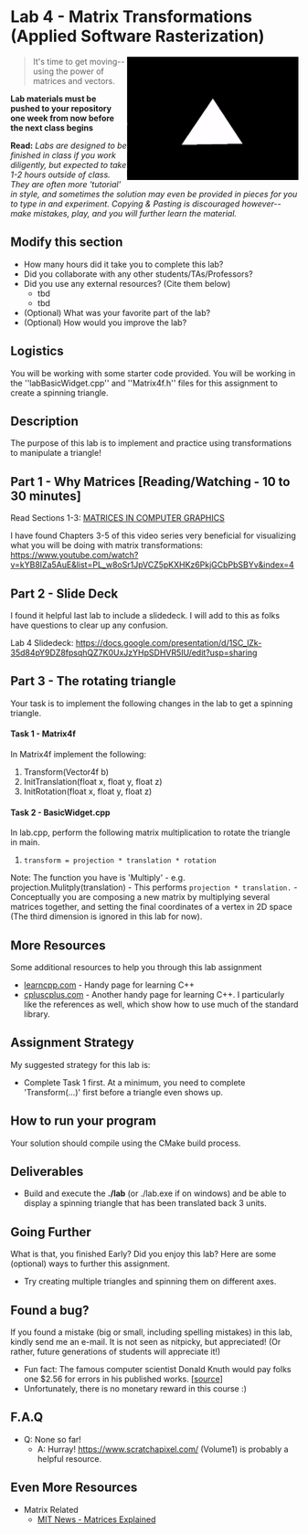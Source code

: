 # Lab 4 - Matrix Transformations (Applied Software Rasterization)

<img align="right" src="./media/triangle.gif" width="300px" alt="picture">


> It's time to get moving--using the power of matrices and vectors.

**Lab materials must be pushed to your repository one week from now before the next class begins**

**Read:** *Labs are designed to be finished in class if you work diligently, but expected to take 1-2 hours outside of class. They are often more 'tutorial' in style, and sometimes the solution may even be provided in pieces for you to type in and experiment. Copying & Pasting is discouraged however--make mistakes, play, and you will further learn the material.*

## Modify this section

- How many hours did it take you to complete this lab?
- Did you collaborate with any other students/TAs/Professors?
- Did you use any external resources? (Cite them below)
  - tbd
  - tbd
- (Optional) What was your favorite part of the lab?
- (Optional) How would you improve the lab?

## Logistics

You will be working with some starter code provided. You will be working in the ''labBasicWidget.cpp'' and ''Matrix4f.h'' files for this assignment to create a spinning triangle.

## Description

The purpose of this lab is to implement and practice using transformations to manipulate a triangle!

## Part 1 - Why Matrices [Reading/Watching - 10 to 30 minutes]

Read Sections 1-3: [MATRICES IN COMPUTER GRAPHICS](./tj_12_2018_2_120_123.pdf)

I have found Chapters 3-5 of this video series very beneficial for visualizing what you will be doing with matrix transformations: https://www.youtube.com/watch?v=kYB8IZa5AuE&list=PL_w8oSr1JpVCZ5pKXHKz6PkjGCbPbSBYv&index=4

## Part 2 - Slide Deck

I found it helpful last lab to include a slidedeck. I will add to this as folks have questions to clear up any confusion.

Lab 4 Slidedeck: https://docs.google.com/presentation/d/1SC_lZk-35d84pY9DZ8fpsqhQZ7K0UxJzYHpSDHVR5IU/edit?usp=sharing

## Part 3 - The rotating triangle

Your task is to implement the following changes in the lab to get a spinning triangle.

#### Task 1 - Matrix4f 

In Matrix4f implement the following:
1. Transform(Vector4f b)
2. InitTranslation(float x, float y, float z)
3. InitRotation(float x, float y, float z)

#### Task 2 - BasicWidget.cpp

In lab.cpp, perform the following matrix multiplication to rotate the triangle in main.

1. ` transform = projection * translation * rotation `

Note: The function you have is 'Multiply' 
	- e.g. projection.Mulitply(translation)
		- This performs `projection * translation.`
	- Conceptually you are composing a new matrix by multiplying several matrices together, and setting the final coordinates of a vertex in 2D space (The third dimension is ignored in this lab for now).

## More Resources

Some additional resources to help you through this lab assignment

- [learncpp.com](https://www.learncpp.com/)
	  - Handy page for learning C++
- [cpluscplus.com](http://www.cplusplus.com/)
	  - Another handy page for learning C++. I particularly like the references as well, which show how to use much of the standard library.

## Assignment Strategy

My suggested strategy for this lab is:

- Complete Task 1 first. At a minimum, you need to complete 'Transform(...)' first before a triangle even shows up.


## How to run your program

Your solution should compile using the CMake build process.

## Deliverables

- Build and execute the **./lab** (or ./lab.exe if on windows) and be able to display a spinning triangle that has been translated back 3 units. 
 
## Going Further

What is that, you finished Early? Did you enjoy this lab? Here are some (optional) ways to further this assignment.

- Try creating multiple triangles and spinning them on different axes.

## Found a bug?

If you found a mistake (big or small, including spelling mistakes) in this lab, kindly send me an e-mail. It is not seen as nitpicky, but appreciated! (Or rather, future generations of students will appreciate it!)

- Fun fact: The famous computer scientist Donald Knuth would pay folks one $2.56 for errors in his published works. [[source](https://en.wikipedia.org/wiki/Knuth_reward_check)]
- Unfortunately, there is no monetary reward in this course :)

## F.A.Q

- Q: None so far!
	- A: Hurray! https://www.scratchapixel.com/ (Volume1) is probably a helpful resource.

## Even More Resources

- Matrix Related
	- [MIT News - Matrices Explained](http://news.mit.edu/2013/explained-matrices-1206)
